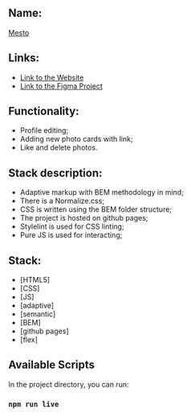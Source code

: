 ## Name:

[Mesto](https://limit1ezz.github.io/mesto)

## Links:

- [Link to the Website](https://limit1ezz.github.io/mesto)
- [Link to the Figma Project](<https://www.figma.com/file/Kdk4gwcBctcbjuZNCesp9l/JavaScript.-Sprint-4-(Copy)?node-id=28212%3A212>)

## Functionality:

- Profile editing;
- Adding new photo cards with link;
- Like and delete photos.

## Stack description:

- Adaptive markup with BEM methodology in mind;
- There is a Normalize.css;
- CSS is written using the BEM folder structure;
- The project is hosted on github pages;
- Stylelint is used for CSS linting;
- Pure JS is used for interacting;

## Stack:

- [HTML5]
- [CSS]
- [JS]
- [adaptive]
- [semantic]
- [BEM]
- [github pages]
- [flex]

## Available Scripts

In the project directory, you can run:

### `npm run live`

